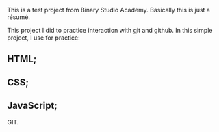 This is a test project from Binary Studio Academy. Basically this is just a résumé.

This project I did to practice interaction with git and github. In this simple project, I use for practice:

HTML;
----
CSS;
-----
JavaScript;
-----
GIT.

